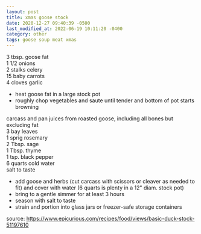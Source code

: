 ```yaml
---
layout: post
title: xmas goose stock
date: 2020-12-27 09:40:39 -0500
last_modified_at: 2022-06-19 10:11:20 -0400
category: other
tags: goose soup meat xmas
---
```


3 tbsp. goose fat  
1 1/2 onions  
2 stalks celery  
15 baby carrots  
4 cloves garlic 
* heat goose fat in a large stock pot
* roughly chop vegetables and saute until tender and bottom of pot starts browning

carcass and pan juices from roasted goose, including all bones but excluding fat  
3 bay leaves  
1 sprig rosemary  
2 Tbsp. sage  
1 Tbsp. thyme  
1 tsp. black pepper  
6 quarts cold water  
salt to taste
* add goose and herbs (cut carcass with scissors or cleaver as needed to fit)
  and cover with water (6 quarts is plenty in a 12" diam. stock pot)
* bring to a gentle simmer for at least 3 hours
* season with salt to taste
* strain and portion into glass jars or freezer-safe storage containers

source: <https://www.epicurious.com/recipes/food/views/basic-duck-stock-51197610>
